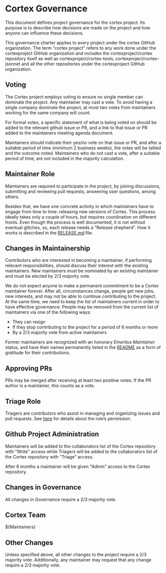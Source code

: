 # Cortex Governance
This document defines project governance for the cortex project. Its purpose is to describe how decisions are made on the project and how anyone can influence these decisions.

This governance charter applies to every project under the cortex GitHub organization. The term "cortex project" refers to any work done under the cortexproject GitHub organization and includes the cortexproject/cortex repository itself as well as cortexproject/cortex-tools, cortexproject/cortex-jsonnet and all the other repositories under the cortexproject GitHub organization.

## Voting

The Cortex project employs voting to ensure no single member can dominate the project. Any maintainer may cast a vote. To avoid having a single company dominate the project, at most two votes from maintainers working for the same company will count.

For formal votes, a specific statement of what is being voted on should be added to the relevant github issue or PR, and a link to that issue or PR added to the maintainers meeting agenda document.

Maintainers should indicate their yes/no vote on that issue or PR, and after a suitable period of time (minimum 2 business weeks), the votes will be tallied and the outcome noted. Maintainers who do not cast a vote, after a suitable period of time, are not included in the majority calculation.


## Maintainer Role

Maintainers are required to participate in the project, by joining discussions, submitting and reviewing pull requests, answering user questions, among others.

Besides that, we have one concrete activity in which maintainers have to engage from time to time: releasing new versions of Cortex. This process ideally takes only a couple of hours, but requires coordination on different fronts. Even though the process is well documented, it is not without eventual glitches, so, each release needs a "Release shepherd". How it works is described in the [RELEASE.md](https://github.com/cortexproject/cortex/blob/master/RELEASE.md) file.

## Changes in Maintainership

Contributors who are interested in becoming a maintainer, if performing relevant responsibilities, should discuss their interest with the existing maintainers. New maintainers must be nominated by an existing maintainer and must be elected by 2/3 majority vote.

We do not expect anyone to make a permanent commitment to be a Cortex maintainer forever. After all, circumstances change,
people get new jobs, new interests, and may not be able to continue contributing to the project. At the same time, we need
to keep the list of maintainers current in order to have effective governance. People may be removed from the current list
of maintainers via one of the following ways:
  * They can resign
  * If they stop contributing to the project for a period of 6 months or more
  * By a 2/3 majority vote from active maintainers

Former maintainers are recognized with an honorary _Emeritus Maintainer_ status, and have their names permanently
listed in the [README](https://github.com/cortexproject/cortex/blob/master/README.md) as a form of gratitude for their contributions.

## Approving PRs

PRs may be merged after receiving at least two positive votes. If the PR author is a maintainer, this counts as a vote.

## Triage Role

Triagers are contributors who assist in managing and organizing issues and pull requests. See [here](https://docs.github.com/en/organizations/managing-user-access-to-your-organizations-repositories/managing-repository-roles/repository-roles-for-an-organization#repository-roles-for-organizations) for details about the role’s permission.

## Github Project Administration

Maintainers will be added to the collaborators list of the Cortex repository with "Write" access while Triagers will be added to the collaborators list of the Cortex repository with "Triage" access.

After 6 months a maintainer will be given "Admin" access to the Cortex repository.

## Changes in Governance

All changes in Governance require a 2/3 majority vote.

## Cortex Team

${Maintainers}

## Other Changes

Unless specified above, all other changes to the project require a 2/3 majority vote.
Additionally, any maintainer may request that any change require a 2/3 majority vote.

